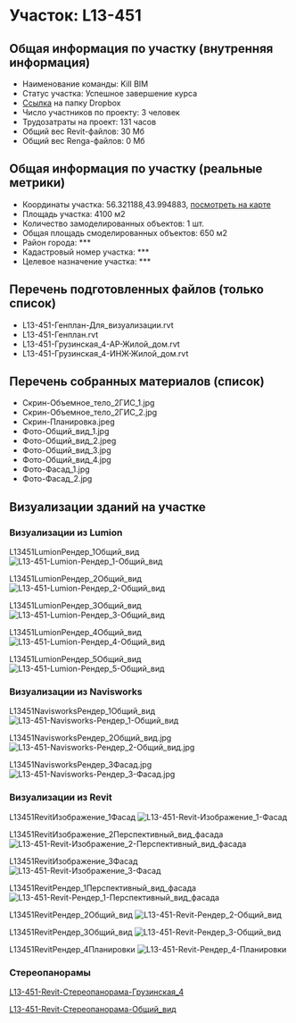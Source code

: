 # Участок: L13-451
## Общая информация по участку (внутренняя информация)
+ Наименование команды: Kill BIM
+ Статус участка: Успешное завершение курса
+ [Ссылка](https://www.dropbox.com/sh/wvvgv1nw1iqred9/AADf232Eoh9Wx5U4Z3RL6ZmOa/L13_451?dl=0) на папку Dropbox
+ Число участников по проекту: 3 человек
+ Трудозатраты на проект: 131 часов
+ Общий вес Revit-файлов: 30 Мб
+ Общий вес Renga-файлов: 0 Мб
## Общая информация по участку (реальные метрики)
+ Координаты участка: 56.321188,43.994883, [посмотреть на карте](yandex.ru/maps/47/nizhny-novgorod/?ll=56.321188%2C43.994883&z=19)
+ Площадь участка: 4100 м2
+ Количество замоделированных объектов: 1 шт.
+ Общая площадь смоделированных объектов: 650 м2
+ Район города: *** 
+ Кадастровый номер участка: *** 
+ Целевое назначение участка: *** 
## Перечень подготовленных файлов (только список)
+ L13-451-Генплан-Для_визуализации.rvt
+ L13-451-Генплан.rvt
+ L13-451-Грузинская_4-АР-Жилой_дом.rvt
+ L13-451-Грузинская_4-ИНЖ-Жилой_дом.rvt
## Перечень собранных материалов (список)
+ Скрин-Объемное_тело_2ГИС_1.jpg
+ Скрин-Объемное_тело_2ГИС_2.jpg
+ Скрин-Планировка.jpeg
+ Фото-Общий_вид_1.jpg
+ Фото-Общий_вид_2.jpeg
+ Фото-Общий_вид_3.jpg
+ Фото-Общий_вид_4.jpg
+ Фото-Фасад_1.jpg
+ Фото-Фасад_2.jpg
## Визуализации зданий на участке
### Визуализации из Lumion
L13451LumionРендер_1Общий_вид
![L13-451-Lumion-Рендер_1-Общий_вид](/Images/L13_451/L13-451-Lumion-Рендер_1-Общий_вид_Compressed.jpg)

L13451LumionРендер_2Общий_вид
![L13-451-Lumion-Рендер_2-Общий_вид](/Images/L13_451/L13-451-Lumion-Рендер_2-Общий_вид_Compressed.jpg)

L13451LumionРендер_3Общий_вид
![L13-451-Lumion-Рендер_3-Общий_вид](/Images/L13_451/L13-451-Lumion-Рендер_3-Общий_вид_Compressed.jpg)

L13451LumionРендер_4Общий_вид
![L13-451-Lumion-Рендер_4-Общий_вид](/Images/L13_451/L13-451-Lumion-Рендер_4-Общий_вид_Compressed.jpg)

L13451LumionРендер_5Общий_вид
![L13-451-Lumion-Рендер_5-Общий_вид](/Images/L13_451/L13-451-Lumion-Рендер_5-Общий_вид_Compressed.jpg)

### Визуализации из Navisworks
L13451NavisworksРендер_1Общий_вид
![L13-451-Navisworks-Рендер_1-Общий_вид](/Images/L13_451/L13-451-Navisworks-Рендер_1-Общий_вид_Compressed.jpg)

L13451NavisworksРендер_2Общий_вид.jpg
![L13-451-Navisworks-Рендер_2-Общий_вид.jpg](/Images/L13_451/L13-451-Navisworks-Рендер_2-Общий_вид.jpg_Compressed.jpg)

L13451NavisworksРендер_3Фасад.jpg
![L13-451-Navisworks-Рендер_3-Фасад.jpg](/Images/L13_451/L13-451-Navisworks-Рендер_3-Фасад.jpg_Compressed.jpg)

### Визуализации из Revit
L13451RevitИзображение_1Фасад
![L13-451-Revit-Изображение_1-Фасад](/Images/L13_451/L13-451-Revit-Изображение_1-Фасад_Compressed.jpg)

L13451RevitИзображение_2Перспективный_вид_фасада
![L13-451-Revit-Изображение_2-Перспективный_вид_фасада](/Images/L13_451/L13-451-Revit-Изображение_2-Перспективный_вид_фасада_Compressed.jpg)

L13451RevitИзображение_3Фасад
![L13-451-Revit-Изображение_3-Фасад](/Images/L13_451/L13-451-Revit-Изображение_3-Фасад_Compressed.jpg)

L13451RevitРендер_1Перспективный_вид_фасада
![L13-451-Revit-Рендер_1-Перспективный_вид_фасада](/Images/L13_451/L13-451-Revit-Рендер_1-Перспективный_вид_фасада_Compressed.jpg)

L13451RevitРендер_2Общий_вид
![L13-451-Revit-Рендер_2-Общий_вид](/Images/L13_451/L13-451-Revit-Рендер_2-Общий_вид_Compressed.jpg)

L13451RevitРендер_3Общий_вид
![L13-451-Revit-Рендер_3-Общий_вид](/Images/L13_451/L13-451-Revit-Рендер_3-Общий_вид_Compressed.jpg)

L13451RevitРендер_4Планировки
![L13-451-Revit-Рендер_4-Планировки](/Images/L13_451/L13-451-Revit-Рендер_4-Планировки_Compressed.jpg)

### Стереопанорамы
[L13-451-Revit-Стереопанорама-Грузинская_4](https://pano.autodesk.com/pano.html?url=jpgs/c6116a11-5731-43f5-88e8-6e88f70facd5&version=2)

[L13-451-Revit-Стереопанорама-Общий_вид](https://d1zjbwmh9kbk11.cloudfront.net/a360-rendering/panorama/pano.html?url=210305/7823/6e622fff)

